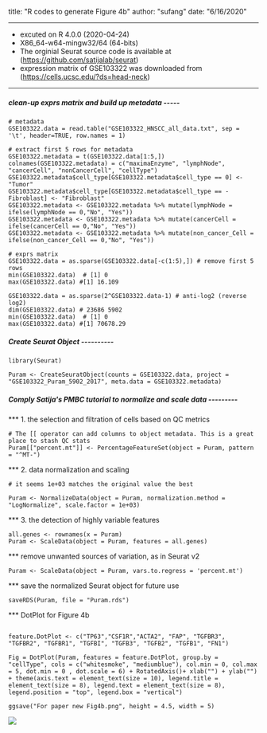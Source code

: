 
title: "R codes to generate Figure 4b"
author: "sufang"
date: "6/16/2020"

---
* excuted on R 4.0.0 (2020-04-24)
* X86_64-w64-mingw32/64 (64-bits)
* The orginial Seurat source code is available at (https://github.com/satijalab/seurat)
* expression matrix of GSE103322 was downloaded from (https://cells.ucsc.edu/?ds=head-neck)
_________________

##### clean-up exprs matrix and build up metadata -----

```{r}
# metadata 
GSE103322.data = read.table("GSE103322_HNSCC_all_data.txt", sep = '\t', header=TRUE, row.names = 1)

# extract first 5 rows for metadata
GSE103322.metadata = t(GSE103322.data[1:5,])
colnames(GSE103322.metadata) = c("maximaEnzyme", "lymphNode", "cancerCell", "nonCancerCell", "cellType")
GSE103322.metadata$cell_type[GSE103322.metadata$cell_type == 0] <- "Tumor"
GSE103322.metadata$cell_type[GSE103322.metadata$cell_type == -Fibroblast] <- "Fibroblast"
GSE103322.metadata <- GSE103322.metadata %>% mutate(lymphNode = ifelse(lymphNode == 0,"No", "Yes"))
GSE103322.metadata <- GSE103322.metadata %>% mutate(cancerCell = ifelse(cancerCell == 0,"No", "Yes"))
GSE103322.metadata <- GSE103322.metadata %>% mutate(non_cancer_Cell = ifelse(non_cancer_Cell == 0,"No", "Yes"))

# exprs matrix
GSE103322.data = as.sparse(GSE103322.data[-c(1:5),]) # remove first 5 rows
min(GSE103322.data)  # [1] 0
max(GSE103322.data) #[1] 16.109

GSE103322.data = as.sparse(2^GSE103322.data-1) # anti-log2 (reverse log2)
dim(GSE103322.data) # 23686 5902
min(GSE103322.data)  # [1] 0
max(GSE103322.data) #[1] 70678.29
```


##### Create Seurat Object ----------

```{r}
library(Seurat)

Puram <- CreateSeuratObject(counts = GSE103322.data, project = "GSE103322_Puram_5902_2017", meta.data = GSE103322.metadata)

```

##### Comply Satija's PMBC tutorial to normalize and scale data ---------
*** 1. the selection and filtration of cells based on QC metrics
```{r mito, fig.height=7, fig.width=13}
# The [[ operator can add columns to object metadata. This is a great place to stash QC stats
Puram[["percent.mt"]] <- PercentageFeatureSet(object = Puram, pattern = "^MT-")

```

*** 2. data normalization and scaling
```{r normalize}
# it seems 1e+03 matches the original value the best 

Puram <- NormalizeData(object = Puram, normalization.method = "LogNormalize", scale.factor = 1e+03)
```

*** 3. the detection of highly variable features
```{r regress, fig.height=7, fig.width=11, results='hide'}
all.genes <- rownames(x = Puram)
Puram <- ScaleData(object = Puram, features = all.genes)
```
*** remove unwanted sources of variation, as in Seurat v2

```{r regressvarmt, fig.height=7, fig.width=11, results='hide',eval = FALSE}
Puram <- ScaleData(object = Puram, vars.to.regress = 'percent.mt') 

```

*** save the normalized Seurat object for future use
```{r}
saveRDS(Puram, file = "Puram.rds")
```

*** DotPlot for Figure 4b
```{r fig.height=4.5, fig.width=5}

feature.DotPlot <- c("TP63","CSF1R","ACTA2", "FAP", "TGFBR3", "TGFBR2", "TGFBR1", "TGFBI", "TGFB3", "TGFB2", "TGFB1", "FN1")

Fig = DotPlot(Puram, features = feature.DotPlot, group.by = "cellType", cols = c("whitesmoke", "mediumblue"), col.min = 0, col.max = 5, dot.min = 0 , dot.scale = 6) + RotatedAxis()+ xlab("") + ylab("") + theme(axis.text = element_text(size = 10), legend.title = element_text(size = 8), legend.text = element_text(size = 8), legend.position = "top", legend.box = "vertical")   
 
ggsave("For paper new Fig4b.png", height = 4.5, width = 5)

```

![](https://i.imgur.com/3qPhTLt.jpg)
